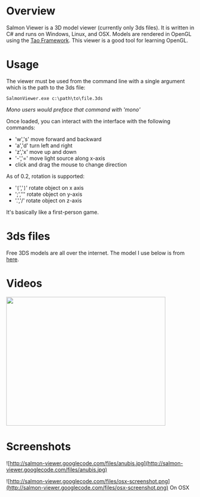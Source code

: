 # Overview #

Salmon Viewer is a 3D model viewer (currently only 3ds files).  It is written in C# and runs on Windows, Linux, and OSX.  Models are rendered in OpenGL using the [Tao Framework](http://www.taoframework.com/).  This viewer is a good tool for learning OpenGL.

# Usage #

The viewer must be used from the command line with a single argument which is the path to the 3ds file:

`SalmonViewer.exe c:\path\to\file.3ds`

_Mono users would preface that command with 'mono'_

Once loaded, you can interact with the interface with the following commands:

  * 'w','s' move forward and backward
  * 'a','d' turn left and right
  * 'z','x' move up and down
  * '-','=' move light source along x-axis
  * click and drag the mouse to change direction

As of 0.2, rotation is supported:

  * '`[`','`]`' rotate object on x axis
  * ';',''' rotate object on y-axis
  * '.','/' rotate object on z-axis


It's basically like a first-person game.

# 3ds files #

Free 3DS models are all over the internet.  The model I use below is from [here](http://www.3dnuts.com/models.shtml).

# Videos #

<a href='http://www.youtube.com/watch?feature=player_embedded&v=lX_oHFv2Mdg' target='_blank'><img src='http://img.youtube.com/vi/lX_oHFv2Mdg/0.jpg' width='425' height=344 /></a>

# Screenshots #

![http://salmon-viewer.googlecode.com/files/anubis.jpg](http://salmon-viewer.googlecode.com/files/anubis.jpg)

![http://salmon-viewer.googlecode.com/files/osx-screenshot.png](http://salmon-viewer.googlecode.com/files/osx-screenshot.png)
On OSX
